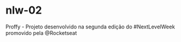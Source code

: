 # nlw-02
Proffy - Projeto desenvolvido na segunda edição do #NextLevelWeek promovido pela @Rocketseat
